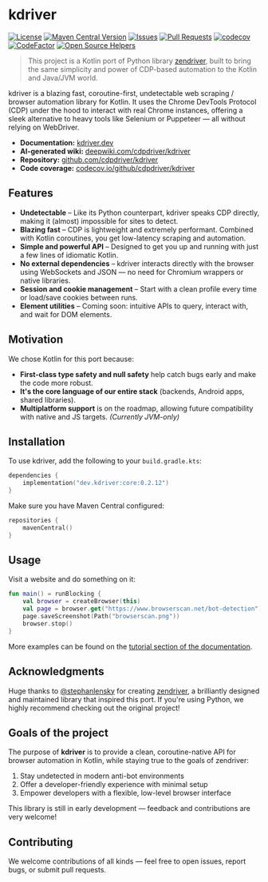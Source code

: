# kdriver

[![License](https://img.shields.io/github/license/cdpdriver/kdriver)](LICENSE)
[![Maven Central Version](https://img.shields.io/maven-central/v/dev.kdriver/core)](https://klibs.io/project/cdpdriver/kdriver)
[![Issues](https://img.shields.io/github/issues/cdpdriver/kdriver)]()
[![Pull Requests](https://img.shields.io/github/issues-pr/cdpdriver/kdriver)]()
[![codecov](https://codecov.io/github/cdpdriver/kdriver/branch/main/graph/badge.svg?token=F7K641TYFZ)](https://codecov.io/github/cdpdriver/kdriver)
[![CodeFactor](https://www.codefactor.io/repository/github/cdpdriver/kdriver/badge)](https://www.codefactor.io/repository/github/cdpdriver/kdriver)
[![Open Source Helpers](https://www.codetriage.com/cdpdriver/kdriver/badges/users.svg)](https://www.codetriage.com/cdpdriver/kdriver)

> This project is a Kotlin port of Python library [zendriver](https://github.com/cdpdriver/zendriver), built to bring
> the same simplicity and power of CDP-based automation to the Kotlin and Java/JVM world.

kdriver is a blazing fast, coroutine-first, undetectable web scraping / browser automation library for Kotlin. It uses
the Chrome DevTools Protocol (CDP) under the hood to interact with real Chrome instances, offering a sleek alternative
to heavy tools like Selenium or Puppeteer — all without relying on WebDriver.

* **Documentation:** [kdriver.dev](https://kdriver.dev)
* **AI-generated wiki:** [deepwiki.com/cdpdriver/kdriver](https://deepwiki.com/cdpdriver/kdriver)
* **Repository:** [github.com/cdpdriver/kdriver](https://github.com/cdpdriver/kdriver)
* **Code coverage:** [codecov.io/github/cdpdriver/kdriver](https://codecov.io/github/cdpdriver/kdriver)

## Features

* **Undetectable** – Like its Python counterpart, kdriver speaks CDP directly, making it (almost) impossible for sites
  to detect.
* **Blazing fast** – CDP is lightweight and extremely performant. Combined with Kotlin coroutines, you get low-latency
  scraping and automation.
* **Simple and powerful API** – Designed to get you up and running with just a few lines of idiomatic Kotlin.
* **No external dependencies** – kdriver interacts directly with the browser using WebSockets and JSON — no need for
  Chromium wrappers or native libraries.
* **Session and cookie management** – Start with a clean profile every time or load/save cookies between runs.
* **Element utilities** – Coming soon: intuitive APIs to query, interact with, and wait for DOM elements.

## Motivation

We chose Kotlin for this port because:

* **First-class type safety and null safety** help catch bugs early and make the code more robust.
* **It's the core language of our entire stack** (backends, Android apps, shared libraries).
* **Multiplatform support** is on the roadmap, allowing future compatibility with native and JS targets. *(Currently
  JVM-only)*

## Installation

To use kdriver, add the following to your `build.gradle.kts`:

```kotlin
dependencies {
    implementation("dev.kdriver:core:0.2.12")
}
```

Make sure you have Maven Central configured:

```kotlin
repositories {
    mavenCentral()
}
```

## Usage

Visit a website and do something on it:

```kotlin
fun main() = runBlocking {
    val browser = createBrowser(this)
    val page = browser.get("https://www.browserscan.net/bot-detection")
    page.saveScreenshot(Path("browserscan.png"))
    browser.stop()
}
```

More examples can be found on the [tutorial section of the documentation](https://kdriver.dev/tutorials/).

## Acknowledgments

Huge thanks to [@stephanlensky](https://github.com/stephanlensky) for
creating [zendriver](https://github.com/cdpdriver/zendriver), a brilliantly designed and maintained library that
inspired this port.
If you're using Python, we highly recommend checking out the original project!

## Goals of the project

The purpose of **kdriver** is to provide a clean, coroutine-native API for browser automation in Kotlin, while staying
true to the goals of zendriver:

1. Stay undetected in modern anti-bot environments
2. Offer a developer-friendly experience with minimal setup
3. Empower developers with a flexible, low-level browser interface

This library is still in early development — feedback and contributions are very welcome!

## Contributing

We welcome contributions of all kinds — feel free to open issues, report bugs, or submit pull requests.
